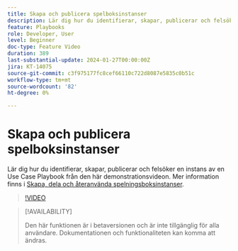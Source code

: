 ```yaml
---
title: Skapa och publicera spelboksinstanser
description: Lär dig hur du identifierar, skapar, publicerar och felsöker en instans av en Use Case Playbook från den här demonstrationsvideon.
feature: Playbooks
role: Developer, User
level: Beginner
doc-type: Feature Video
duration: 389
last-substantial-update: 2024-01-27T00:00:00Z
jira: KT-14075
source-git-commit: c3f975177fc8cef66110c722d8087e5835c0b51c
workflow-type: tm+mt
source-wordcount: '82'
ht-degree: 0%

---
```



# Skapa och publicera spelboksinstanser

Lär dig hur du identifierar, skapar, publicerar och felsöker en instans av en Use Case Playbook från den här demonstrationsvideon. Mer information finns i [Skapa, dela och återanvända spelningsboksinstanser](https://experienceleague.adobe.com/docs/experience-platform/use-case-playbooks/playbooks/create-share-reuse.html).

>[!VIDEO](https://video.tv.adobe.com/v/3427058/?learn=on)

>[!AVAILABILITY]
>
>Den här funktionen är i betaversionen och är inte tillgänglig för alla användare. Dokumentationen och funktionaliteten kan komma att ändras.